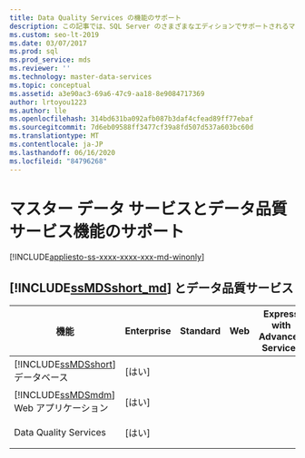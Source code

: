```yaml
---
title: Data Quality Services の機能のサポート
description: この記事では、SQL Server のさまざまなエディションでサポートされるマスターデータサービスと Data Quality Services の機能についてまとめます。
ms.custom: seo-lt-2019
ms.date: 03/07/2017
ms.prod: sql
ms.prod_service: mds
ms.reviewer: ''
ms.technology: master-data-services
ms.topic: conceptual
ms.assetid: a3e90ac3-69a6-47c9-aa18-8e9084717369
author: lrtoyou1223
ms.author: lle
ms.openlocfilehash: 314bd631ba092afb087b3daf4cfead89ff77ebaf
ms.sourcegitcommit: 7d6eb09588ff3477cf39a8fd507d537a603bc60d
ms.translationtype: MT
ms.contentlocale: ja-JP
ms.lasthandoff: 06/16/2020
ms.locfileid: "84796268"
---
```

# <a name="master-data-services-and-data-quality-services-features-support"></a>マスター データ サービスとデータ品質サービス機能のサポート

[!INCLUDE[appliesto-ss-xxxx-xxxx-xxx-md-winonly](../includes/appliesto-ss-xxxx-xxxx-xxx-md-winonly.md)]


## <a name="ssmdsshort_md-and-data-quality-services"></a>[!INCLUDE[ssMDSshort_md](../includes/ssmdsshort-md.md)] とデータ品質サービス

|機能|Enterprise|Standard|Web|Express with Advanced Services|Express with Tools|Express|開発者|  
|-------------|----------------|--------------|---------|------------------------------------|------------------------|-------------|---------------|  
|[!INCLUDE[ssMDSshort](../includes/ssmdsshort-md.md)] データベース|[はい]||||||はい|  
|[!INCLUDE[ssMDSmdm](../includes/ssmdsmdm-md.md)] Web アプリケーション|[はい]||||||はい|  
|Data Quality Services|[はい]||||||はい|  



